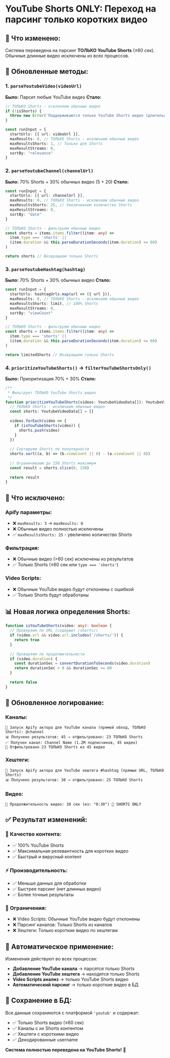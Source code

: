 # YouTube Shorts ONLY: Переход на парсинг только коротких видео

## 📝 **Что изменено:**

Система переведена на парсинг **ТОЛЬКО YouTube Shorts** (≤60 сек). Обычные длинные видео исключены из всех процессов.

## 🔧 **Обновленные методы:**

### 1. `parseYoutubeVideo(videoUrl)`
**Было:** Парсит любые YouTube видео
**Стало:**
```typescript
// ТОЛЬКО Shorts - отклоняем обычные видео
if (!isShorts) {
  throw new Error('Поддерживаются только YouTube Shorts видео (длительность ≤60 сек)')
}

const runInput = {
  startUrls: [{ url: videoUrl }],
  maxResults: 0, // ТОЛЬКО Shorts - исключаем обычные видео
  maxResultsShorts: 1, // Только для Shorts
  maxResultStreams: 0,
  sortBy: "relevance"
}
```

### 2. `parseYoutubeChannel(channelUrl)`
**Было:** 70% Shorts + 30% обычных видео (5 + 20)
**Стало:**
```typescript
const runInput = {
  startUrls: [{ url: channelUrl }],
  maxResults: 0, // ТОЛЬКО Shorts - исключаем обычные видео
  maxResultsShorts: 25, // Увеличиваем количество Shorts
  maxResultStreams: 0,
  sortBy: "date"
}

// ТОЛЬКО Shorts - фильтруем обычные видео
const shorts = items.items.filter((item: any) => 
  item.type === 'shorts' || 
  (item.duration && this.parseDurationSeconds(item.duration) <= 60)
)

return shorts // Возвращаем только Shorts
```

### 3. `parseYoutubeHashtag(hashtag)`
**Было:** 70% Shorts + 30% обычных видео
**Стало:**
```typescript
const runInput = {
  startUrls: hashtagUrls.map(url => ({ url })),
  maxResults: 0, // ТОЛЬКО Shorts - исключаем обычные видео
  maxResultsShorts: limit, // 100% Shorts
  maxResultStreams: 0,
  sortBy: "viewCount"
}

// ТОЛЬКО Shorts - фильтруем обычные видео
const shorts = items.items.filter((item: any) => 
  item.type === 'shorts' || 
  (item.duration && this.parseDurationSeconds(item.duration) <= 60)
)

return limitedShorts // Возвращаем только Shorts
```

### 4. `prioritizeYouTubeShorts()` → `filterYouTubeShortsOnly()`
**Было:** Приоритизация 70% + 30%
**Стало:**
```typescript
/**
 * Фильтрует ТОЛЬКО YouTube Shorts видео
 */
function prioritizeYouTubeShorts(videos: YoutubeVideoData[]): YoutubeVideoData[] {
  // ТОЛЬКО Shorts - исключаем обычные видео
  const shorts: YoutubeVideoData[] = []
  
  videos.forEach(video => {
    if (isYouTubeShorts(video)) {
      shorts.push(video)
    }
  })
  
  // Сортируем Shorts по популярности
  shorts.sort((a, b) => (b.viewCount || 0) - (a.viewCount || 0))
  
  // Ограничиваем до 150 Shorts максимум
  const result = shorts.slice(0, 150)
  
  return result
}
```

## 🚫 **Что исключено:**

### Apify параметры:
- ❌ `maxResults: 5` → `maxResults: 0`
- ❌ Обычные видео полностью исключены
- ✅ `maxResultsShorts: 25` - увеличено количество Shorts

### Фильтрация:
- ❌ Обычные видео (>60 сек) исключены из результатов
- ✅ Только Shorts (≤60 сек или `type === 'shorts'`)

### Video Scripts:
- ❌ Обычные YouTube видео будут отклонены с ошибкой
- ✅ Только Shorts будут обработаны

## 📊 **Новая логика определения Shorts:**

```typescript
function isYouTubeShorts(video: any): boolean {
  // Проверяем по URL (содержит /shorts/)
  if (video.url && video.url.includes('/shorts/')) {
    return true
  }
  
  // Проверяем по продолжительности
  if (video.duration) {
    const durationSec = convertDurationToSeconds(video.duration)
    return durationSec > 0 && durationSec <= 60
  }
  
  return false
}
```

## 🔄 **Обновленное логирование:**

### Каналы:
```
🚀 Запуск Apify актора для YouTube канала (прямой обход, ТОЛЬКО Shorts): @channel
📊 Получено результатов: 45 → отфильтровано: 23 ТОЛЬКО Shorts
✅ Получен канал: Channel Name (1.2M подписчиков, 45 видео)
🎯 Отфильтровано 23 ТОЛЬКО Shorts из 45 видео
```

### Хештеги:
```
🚀 Запуск Apify актора для YouTube хештега #hashtag (прямые URL, ТОЛЬКО Shorts)
📊 Получено результатов: 30 → отфильтровано: 25 ТОЛЬКО Shorts
```

### Видео:
```
📏 Продолжительность видео: 30 сек (из: "0:30") 🎯 SHORTS ONLY
```

## ✅ **Результат изменений:**

### 🎯 **Качество контента:**
- ✅ 100% YouTube Shorts
- ✅ Максимальная релевантность для коротких видео
- ✅ Быстрый и вирусный контент

### ⚡ **Производительность:**
- ✅ Меньше данных для обработки
- ✅ Быстрее парсинг (нет длинных видео)
- ✅ Более точные результаты

### 🚫 **Ограничения:**
- ❌ Video Scripts: Обычные YouTube видео будут отклонены
- ❌ Парсинг каналов: Только Shorts из каналов
- ❌ Хештеги: Только короткие видео по хештегам

## 🚀 **Автоматическое применение:**

Изменения действуют во всех процессах:
- **Добавление YouTube канала** → парсятся только Shorts
- **Добавление YouTube хештега** → находятся только Shorts
- **Video Scripts анализ** → только YouTube Shorts видео
- **Автоматический парсинг** → только короткие видео в БД

## 💾 **Сохранение в БД:**

Все данные сохраняются с платформой `'youtub'` и содержат:
- ✅ Только Shorts видео (≤60 сек)
- ✅ Каналы с их Shorts контентом
- ✅ Хештеги с короткими видео
- ✅ Декодированные username

**Система полностью переведена на YouTube Shorts!** 🎯 